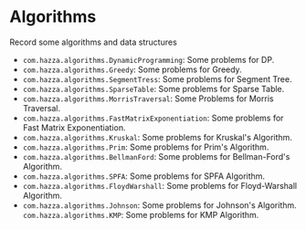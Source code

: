 # Algorithms

Record some algorithms and data structures

- `com.hazza.algorithms.DynamicProgramming`:  Some problems for DP.
- `com.hazza.algorithms.Greedy`: Some problems for Greedy.
- `com.hazza.algorithms.SegmentTress`: Some problems for Segment Tree.
- `com.hazza.algorithms.SparseTable`: Some problems for Sparse Table.
- `com.hazza.algorithms.MorrisTraversal`: Some Problems for Morris Traversal.
- `com.hazza.algorithms.FastMatrixExponentiation`: Some problems for Fast Matrix Exponentiation.
- `com.hazza.algorithms.Kruskal`: Some problems for Kruskal's Algorithm.
- `com.hazza.algorithms.Prim`: Some problems for Prim's Algorithm.
- `com.hazza.algorithms.BellmanFord`: Some problems for Bellman-Ford's Algorithm.
- `com.hazza.algorithms.SPFA`: Some problems for SPFA Algorithm.
- `com.hazza.algorithms.FloydWarshall`: Some problems for Floyd-Warshall Algorithm.
- `com.hazza.algorithms.Johnson`: Some problems for Johnson's Algorithm.
 `com.hazza.algorithms.KMP`: Some problems for KMP Algorithm.
